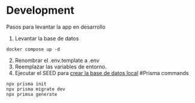 # Development
Pasos para levantar la app en desarrollo
1. Levantar la base de datos 
```
docker compose up -d
```
2. Renombrar el .env.template a .env
3. Reemplazar las variables de entorno.
4. Ejecutar el SEED para [crear la base de datos local](localhost:3000/api/seed)
#Prisma commands
```
npx prisma init
npx prisma migrate dev
npx primsa generate
```
